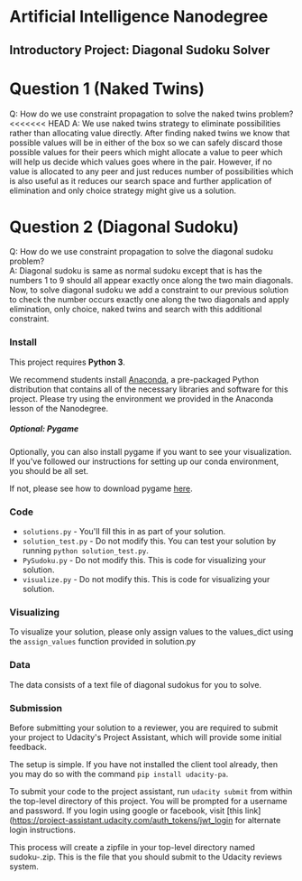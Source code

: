 # Artificial Intelligence Nanodegree
## Introductory Project: Diagonal Sudoku Solver

# Question 1 (Naked Twins)
Q: How do we use constraint propagation to solve the naked twins problem?  
<<<<<<< HEAD
A: We use naked twins strategy to eliminate possibilities rather than allocating value directly. After finding naked 
twins we know that possible values will be in either of the box so we can safely discard those possible values for their 
peers which might allocate a value to peer which will help us decide which values goes where in the pair. However, 
if no value is allocated to any peer and just reduces number of possibilities which is also useful as it reduces our 
search space and further application of elimination and only choice strategy might give us a solution.

# Question 2 (Diagonal Sudoku)
Q: How do we use constraint propagation to solve the diagonal sudoku problem?  
A: Diagonal sudoku is same as normal sudoku except that is has the numbers 1 to 9 should all appear exactly once 
along the two main diagonals. Now, to solve diagonal sudoku we add a constraint to our previous solution to check the number 
occurs exactly one along the two diagonals and apply elimination, only choice, naked twins and search with this additional constraint.

### Install

This project requires **Python 3**.

We recommend students install [Anaconda](https://www.continuum.io/downloads), a pre-packaged Python distribution that contains all of the necessary libraries and software for this project. 
Please try using the environment we provided in the Anaconda lesson of the Nanodegree.

##### Optional: Pygame

Optionally, you can also install pygame if you want to see your visualization. If you've followed our instructions for setting up our conda environment, you should be all set.

If not, please see how to download pygame [here](http://www.pygame.org/download.shtml).

### Code

* `solutions.py` - You'll fill this in as part of your solution.
* `solution_test.py` - Do not modify this. You can test your solution by running `python solution_test.py`.
* `PySudoku.py` - Do not modify this. This is code for visualizing your solution.
* `visualize.py` - Do not modify this. This is code for visualizing your solution.

### Visualizing

To visualize your solution, please only assign values to the values_dict using the ```assign_values``` function provided in solution.py

### Data

The data consists of a text file of diagonal sudokus for you to solve.

### Submission
Before submitting your solution to a reviewer, you are required to submit your project to Udacity's Project Assistant, which will provide some initial feedback.  

The setup is simple.  If you have not installed the client tool already, then you may do so with the command `pip install udacity-pa`.  

To submit your code to the project assistant, run `udacity submit` from within the top-level directory of this project.  You will be prompted for a username and password.  If you login using google or facebook, visit [this link](https://project-assistant.udacity.com/auth_tokens/jwt_login for alternate login instructions.

This process will create a zipfile in your top-level directory named sudoku-<id>.zip.  This is the file that you should submit to the Udacity reviews system.

